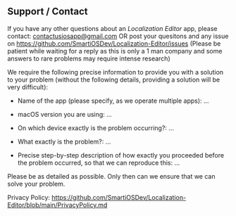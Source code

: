 ## Support / Contact


If you have any other questions about an *Localization Editor* app, please contact: contactusiosapp@gmail.com OR post your quesitons and any issue on https://github.com/SmartiOSDev/Localization-Editor/issues
(Please be patient while waiting for a reply as this is only a 1 man company and some answers to rare problems may require intense research)

We require the following precise information to provide you with a solution to your problem (without the following details, providing a solution will be very difficult):

- Name of the app (please specify, as we operate multiple apps): …

- macOS version you are using: …

- On which device exactly is the problem occurring?: …

- What exactly is the problem?: …

- Precise step-by-step description of how exactly you proceeded before the problem occurred, so that we can reproduce this: …


Please be as detailed as possible. Only then can we ensure that we can solve your problem.

Privacy Policy: https://github.com/SmartiOSDev/Localization-Editor/blob/main/PrivacyPolicy.md
